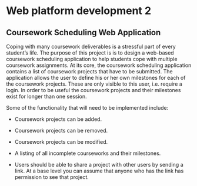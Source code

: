 # Web platform development 2
## Coursework Scheduling Web Application

Coping with many coursework deliverables is a stressful part of every student’s life. The purpose of this project is is to design a web-based coursework scheduling application to help students cope with multiple coursework assignments.  At its core, the coursework scheduling application contains a list of coursework projects that have to be submitted. The application allows the user to define his or her own milestones for each of the coursework projects. These are only visible to this user, i.e. require a login. In order to be useful the coursework projects and their milestones exist for longer than one session.

Some of the functionality that will need to be implemented include:

* Coursework projects can be added.

* Coursework projects can be removed.

* Coursework projects can be modified.

* A listing of all incomplete courseworks and their milestones.

* Users should be able to share a project with other users by sending a link. At a base level you can assume that anyone who has the link has permission to see that project.
